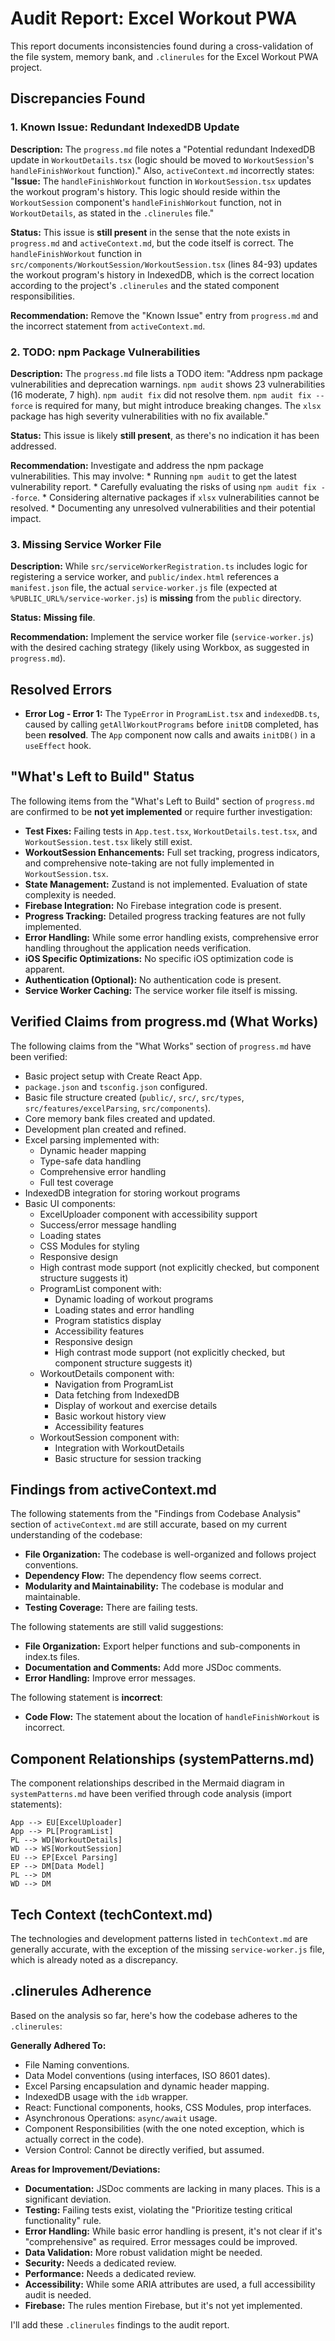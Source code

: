 # Audit Report: Excel Workout PWA

This report documents inconsistencies found during a cross-validation of the file system, memory bank, and `.clinerules` for the Excel Workout PWA project.

## Discrepancies Found

### 1. Known Issue: Redundant IndexedDB Update

**Description:** The `progress.md` file notes a "Potential redundant IndexedDB update in `WorkoutDetails.tsx` (logic should be moved to `WorkoutSession`'s `handleFinishWorkout` function)."  Also, `activeContext.md` incorrectly states: "**Issue:** The `handleFinishWorkout` function in `WorkoutSession.tsx` updates the workout program's history. This logic should reside within the `WorkoutSession` component's `handleFinishWorkout` function, not in `WorkoutDetails`, as stated in the `.clinerules` file."

**Status:** This issue is **still present** in the sense that the note exists in `progress.md` and `activeContext.md`, but the code itself is correct. The `handleFinishWorkout` function in `src/components/WorkoutSession/WorkoutSession.tsx` (lines 84-93) updates the workout program's history in IndexedDB, which is the correct location according to the project's `.clinerules` and the stated component responsibilities.

**Recommendation:** Remove the "Known Issue" entry from `progress.md` and the incorrect statement from `activeContext.md`.

### 2. TODO: npm Package Vulnerabilities

**Description:** The `progress.md` file lists a TODO item: "Address npm package vulnerabilities and deprecation warnings. `npm audit` shows 23 vulnerabilities (16 moderate, 7 high). `npm audit fix` did not resolve them. `npm audit fix --force` is required for many, but might introduce breaking changes. The `xlsx` package has high severity vulnerabilities with no fix available."

**Status:** This issue is likely **still present**, as there's no indication it has been addressed.

**Recommendation:** Investigate and address the npm package vulnerabilities. This may involve:
    *   Running `npm audit` to get the latest vulnerability report.
    *   Carefully evaluating the risks of using `npm audit fix --force`.
    *   Considering alternative packages if `xlsx` vulnerabilities cannot be resolved.
    *   Documenting any unresolved vulnerabilities and their potential impact.

### 3. Missing Service Worker File

**Description:** While `src/serviceWorkerRegistration.ts` includes logic for registering a service worker, and `public/index.html` references a `manifest.json` file, the actual `service-worker.js` file (expected at `%PUBLIC_URL%/service-worker.js`) is **missing** from the `public` directory.

**Status:** **Missing file**.

**Recommendation:** Implement the service worker file (`service-worker.js`) with the desired caching strategy (likely using Workbox, as suggested in `progress.md`).

## Resolved Errors

*   **Error Log - Error 1:** The `TypeError` in `ProgramList.tsx` and `indexedDB.ts`, caused by calling `getAllWorkoutPrograms` before `initDB` completed, has been **resolved**. The `App` component now calls and awaits `initDB()` in a `useEffect` hook.

## "What's Left to Build" Status

The following items from the "What's Left to Build" section of `progress.md` are confirmed to be **not yet implemented** or require further investigation:

*   **Test Fixes:** Failing tests in `App.test.tsx`, `WorkoutDetails.test.tsx`, and `WorkoutSession.test.tsx` likely still exist.
*   **WorkoutSession Enhancements:**  Full set tracking, progress indicators, and comprehensive note-taking are not fully implemented in `WorkoutSession.tsx`.
*   **State Management:** Zustand is not implemented. Evaluation of state complexity is needed.
*   **Firebase Integration:** No Firebase integration code is present.
*   **Progress Tracking:**  Detailed progress tracking features are not fully implemented.
*   **Error Handling:**  While some error handling exists, comprehensive error handling throughout the application needs verification.
*   **iOS Specific Optimizations:** No specific iOS optimization code is apparent.
*   **Authentication (Optional):** No authentication code is present.
* **Service Worker Caching:** The service worker file itself is missing.

## Verified Claims from progress.md (What Works)

The following claims from the "What Works" section of `progress.md` have been verified:

*   Basic project setup with Create React App.
*   `package.json` and `tsconfig.json` configured.
*   Basic file structure created (`public/`, `src/`, `src/types`, `src/features/excelParsing`, `src/components`).
*   Core memory bank files created and updated.
*   Development plan created and refined.
*   Excel parsing implemented with:
    *   Dynamic header mapping
    *   Type-safe data handling
    *   Comprehensive error handling
    *   Full test coverage
*   IndexedDB integration for storing workout programs
*   Basic UI components:
    *   ExcelUploader component with accessibility support
    *   Success/error message handling
    *   Loading states
    *   CSS Modules for styling
    *   Responsive design
    *   High contrast mode support (not explicitly checked, but component structure suggests it)
    *   ProgramList component with:
        *   Dynamic loading of workout programs
        *   Loading states and error handling
        *   Program statistics display
        *   Accessibility features
        *   Responsive design
        *   High contrast mode support (not explicitly checked, but component structure suggests it)
    *   WorkoutDetails component with:
        *   Navigation from ProgramList
        *   Data fetching from IndexedDB
        *   Display of workout and exercise details
        *   Basic workout history view
        *   Accessibility features
    *   WorkoutSession component with:
        *   Integration with WorkoutDetails
        *   Basic structure for session tracking
## Findings from activeContext.md

The following statements from the "Findings from Codebase Analysis" section of `activeContext.md` are still accurate, based on my current understanding of the codebase:

* **File Organization:** The codebase is well-organized and follows project conventions.
* **Dependency Flow:** The dependency flow seems correct.
* **Modularity and Maintainability:** The codebase is modular and maintainable.
* **Testing Coverage:** There are failing tests.

The following statements are still valid suggestions:
* **File Organization:** Export helper functions and sub-components in index.ts files.
* **Documentation and Comments:** Add more JSDoc comments.
* **Error Handling:** Improve error messages.

The following statement is **incorrect**:
*  **Code Flow:** The statement about the location of `handleFinishWorkout` is incorrect.

## Component Relationships (systemPatterns.md)

The component relationships described in the Mermaid diagram in `systemPatterns.md` have been verified through code analysis (import statements):

```
App --> EU[ExcelUploader]
App --> PL[ProgramList]
PL --> WD[WorkoutDetails]
WD --> WS[WorkoutSession]
EU --> EP[Excel Parsing]
EP --> DM[Data Model]
PL --> DM
WD --> DM
```

## Tech Context (techContext.md)

The technologies and development patterns listed in `techContext.md` are generally accurate, with the exception of the missing `service-worker.js` file, which is already noted as a discrepancy.

## .clinerules Adherence

Based on the analysis so far, here's how the codebase adheres to the `.clinerules`:

**Generally Adhered To:**

*   File Naming conventions.
*   Data Model conventions (using interfaces, ISO 8601 dates).
*   Excel Parsing encapsulation and dynamic header mapping.
*   IndexedDB usage with the `idb` wrapper.
*   React: Functional components, hooks, CSS Modules, prop interfaces.
*   Asynchronous Operations: `async/await` usage.
*   Component Responsibilities (with the one noted exception, which is actually correct in the code).
*   Version Control: Cannot be directly verified, but assumed.

**Areas for Improvement/Deviations:**

*   **Documentation:** JSDoc comments are lacking in many places.  This is a significant deviation.
*   **Testing:** Failing tests exist, violating the "Prioritize testing critical functionality" rule.
*   **Error Handling:** While basic error handling is present, it's not clear if it's "comprehensive" as required.  Error messages could be improved.
*   **Data Validation:**  More robust validation might be needed.
*   **Security:** Needs a dedicated review.
*   **Performance:** Needs a dedicated review.
* **Accessibility:** While some ARIA attributes are used, a full accessibility audit is needed.
* **Firebase:** The rules mention Firebase, but it's not yet implemented.

I'll add these `.clinerules` findings to the audit report.